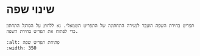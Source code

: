 # שינוי שפה

```{note}
תפריט בחירת השפה הועבר למגירה התחתונה של התפריט השמאלי. נא ללחוץ על הסרגל התחתון כדי לפתוח את תפריט בחירת השפה.
```

```{image} images/documentation_language_menu.png
:alt: פתיחת תפריט שפה
:width: 350
```
